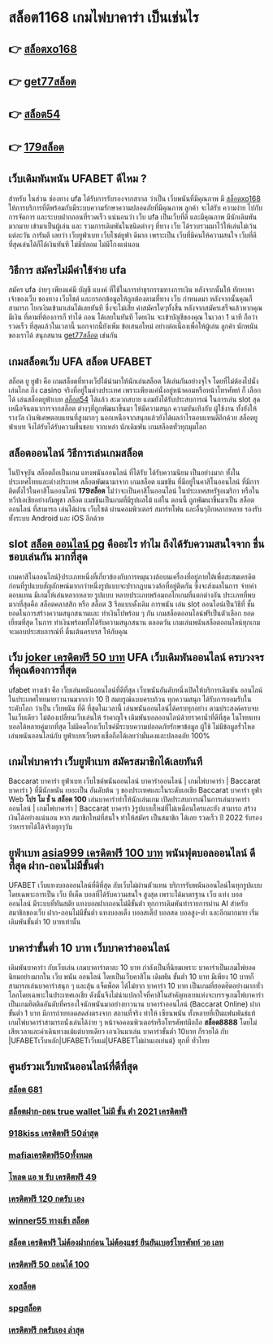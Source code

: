 # สล็อต1168  เกมไพ่บาคาร่า  เป็นเช่นไร 

## 👉 [สล็อตxo168](https://member.mabet.net/?action=login)
## 👉 [get77สล็อต](https://bio.link/tisawago)
## 👉 [สล็อต54](https://mabet.net/)
## 👉 [179สล็อต](https://mabet.net/register/)

##  เว็บเดิมพันพนัน UFABET ดีไหม ?

สำหรับ ในส่วน  ช่องทาง ufa ได้รับการรับรองจากสากล ว่าเป็น เว็บพนันที่มีคุณภาพ  มี [สล็อตxo168](https://bio.link/tisawago) ให้การบริการที่ดีพร้อมกับมีระบบความรักษาความปลอดภัยที่มีคุณภาพ ลูกค้า  จะได้รับ ความง่าย   ไปกับ การจัดการ และระบบฝากถอนที่รวดเร็ว  แน่นอนว่า เว็บ  ufa เป็นเว็บที่ดี  และมีคุณภาพ  มีนักเดิมพันมากมาย   เข้ามาเป็นผู้เล่น  และ รวมการเดิมพันในชนิดต่างๆ ที่ทาง เว็บ ได้รวบรวมมาไว้ให้เล่นไม่เว้นแต่ละวัน การันตี เลยว่า  เว็บยูฟ่าเบท เว็บไซต์ยูฟ่า  ดีมาก เพราะเป็น เว็บที่มีคนให้ความสนใจ เว็บที่ดีที่สุดเล่นได้ก็ได้เงินทันที ไม่มีปลอม ไม่มีโกงแน่นอน


## วิธีการ สมัครไม่มีค่าใช้จ่าย  ufa

สมัคร ufa ง่ายๆ  เพียงแค่มี บัญชี  แบงค์ ที่ใช้ในการทำธุรกรรมทางการเงิน หลังจากนั้นให้ ทักหาหา เจ้าของเว็บ ของทาง เว็บไชต์  และกรอกข้อมูลให้ถูกต้องตามที่ทาง เว็บ กำหนดมา หลังจากนั้นคุณก็สามารถ  โยกเงินเข้ามาเล่นได้เลยทันที ซึ่งจะไม่เสีย ค่าสมัครใดๆทั้งสิ้น หลังจากสมัครเสร็จแล้วหากคุณ มีเงิน ที่ตามที่ต้องการก็ ทำได้ ถอน ได้เลยในทันที โดยเงิน จะเข้าบัญชีของคุณ  ในเวลา 1 นาที ถือว่า รวดเร็ว ที่สุดแล้วในเวลานี้  นอกจากนี้ยังเพิ่ม ข้อเสนอใหม่ อย่างต่อเนื่องเพื่อให้ผู้เล่น ลูกค้า นักพนันของเราได้ สนุกสนาน [get77สล็อต](https://mabet.net/) เช่นกัน

##  เกมสล็อตเว็บ UFA สล็อต   UFABET

สล็อต ยู ยูฟ่า คือ  เกมสล็อตที่ทางเว็ปได้นำมาให้นักเล่นสล็อต  ได้เล่นกันอย่างจุใจ โดยที่ไม่ต้องไปนั่งเล่นไกล ถึง casino จริงที่อยู่ในต่างประเทศ เพราะเพียงแค่นั่งอยู่หน้าคอมหรือหน้าโทรศัพท์ ก็ เลือกได้ เล่นสล็อตยูฟ่าเบท  [สล็อต54](https://mabet.net/register/) ได้แล้ว สะดวกสบาย  แถมยังได้รับประสบการณ์ ในการเล่น slot สุดเหนือจินตนาการจากสล็อต ต่างๆที่ถูกพัฒนาขึ้นมา ให้มีความสนุก ความบันเทิงกับ ผู้ใช้งาน   ทั้งยังให้รางวัล เงินพิเศษตอบแทนที่สูงมากๆ นอกเหนือจากสนุกแล้วยังได้ผลกำไรตอบแทนดีอีกด้วย สล็อตยูฟ่าเบท  จึงได้รับได้รับความชื่นชอบ จากเหล่า นักเดิมพัน เกมสล็อตทั่วทุกมุมโลก 


## สล็อตออนไลน์ วิธีการเล่นเกมสล็อต

ในปัจจุบัน  สล็อตถือเป็นเกม แทงพนันออนไลน์ ที่ได้รับ  ได้รับความนิยม เป็นอย่างมาก ทั้งในประเทศไทยและต่างประเทศ สล็อตพัฒนามาจาก  เกมสล็อต แมชชีน ที่มีอยู่ในคาสิโนออนไลน์   ที่มีการติดตั้งไว้ในคาสิโนออนไลน์ **179สล็อต**   ไม่ว่าจะเป็นคาสิโนออนไลน์   ในประเทศสหรัฐอเมริกา หรือในทวีปเอเชียอย่างกัมพูชา สล็อต  แมชชีนเป็นเกมที่มีรูปผลไม้ แต่ใน ตอนนี้  ถูกพัฒนาขึ้นมาเป็น สล็อตออนไลน์  ที่สามารถ เล่นได้ผ่าน เว็บไซต์  ผ่านคอมพิวเตอร์  สมาร์ทโฟน  และอื่นๆอีกหลากหลาย  รองรับทั้งระบบ Android และ iOS อีกด้วย

##  slot [สล็อต ออนไลน์ pg](https://mabet.net/register/)  คืออะไร ทำไม ถึงได้รับความสนใจจาก ชื่นชอบเล่นกัน มากที่สุด 

เกมคาสิโนออนไลน์}ประเภทหนึ่งที่เกี่ยวข้องกับการหมุนวงล้อบนเครื่องที่อยู่ภายใต้เพื่อสะสมเครดิตก่อนที่รูปแบบสัญลักษณ์มากกว่าหนึ่งรูปแบบจะปรากฏบนวงล้อที่อยู่ติดกัน ซึ่งจะส่งผลในการ จ่ายค่าตอบแทน  มีเกมให้เล่นหลากหลาย รูปแบบ  หลายประเภทพร้อมกลไกเกมที่แตกต่างกัน ประเภทที่พบมากที่สุดคือ สล็อตคลาสสิก หรือ สล็อต 3 รีลแบบดั้งเดิม  การพนัน  เล่น slot ออนไลน์เป็นวิธีที่ ชั้นยอดในการสร้างความสนุกสนานและ ทำเงินไปพร้อม ๆ กัน เกมสล็อตออนไลน์ฟรีเป็นตัวเลือก ยอดเยี่ยมที่สุด ในการ ทำเงินพร้อมทั้งได้รับความสนุกสนาน ตลอดวัน เกมเล่นพนันสล็อตออนไลน์ทุกเกมจะมอบประสบการณ์ที่ ตื่นเต้นครบรส ให้กับคุณ


## เว็บ [joker เครดิตฟรี 50 บาท](https://mabet.net/credit-free-50/) UFA  เว็บเดิมพันออนไลน์  ครบวงจรที่คุณต้องการที่สุด

ufabet ทางเข้า คือ  เว็บเล่นพนันออนไลน์ที่ดีที่สุด เว็บพนันอันดับหนึ่งเปิดให้บริการเดิมพัน ออนไลน์ในประเทศไทยมายาวนานมากกว่า 10 ปี สมบรูณ์แบบครบถ้วน ทุกความสนุก ได้รับการยอมรับใน ระดับโลก  ว่าเป็น เว็บพนัน ที่ดี ที่สุดในเวลานี้ เล่นพนันออนไลน์ได้ครบทุกอย่าง ตามประสงค์ครบจบในเว็บเดียว ไม่ต้องเปลี่ยนเว็บเล่นให้ รำคาญใจ  เดิมพันบอลออนไลน์ด้วยราคาน้ำที่ดีที่สุด ในไทยแทงบอลได้หลายคู่มากที่สุด ไม่มีคดโกงเว็บไซค์มีระบบความปลอดภัยรักษาข้อมูล ผู้ใช้ ไม่มีข้อมูลรั่วไหล เล่นพนันออนไลน์กับ ยูฟ่าเบทเว็บตรงเชื่อถือได้เลยว่ามั่นคงและปลอดภัย 100% 


##  เกมไพ่บาคาร่า   เว็บยูฟ่าเบท สมัครสมาชิกได้เลยทันที

 Baccarat บาคาร่า   ยูฟ่าเบท  เว็บไซต์พนันออนไลน์  บาคาร่าออนไลน์ | เกมไพ่บาคาร่า | Baccarat บาคาร่า } ที่มีนักพนัน  เยอะเป็น อันดับต้น ๆ ของประเทศและในระดับเอเชีย  Baccarat บาคาร่า  ยูฟ่า Web **โปร โม ชั่ น สล็อต 100** เล่นบาคาร่าทำให้นักเล่นเกม เปิดประสบการณ์ในการเล่นบาคาร่าออนไลน์ | เกมไพ่บาคาร่า | Baccarat บาคาร่า }รูปแบบใหม่ที่ไม่เหมือนใครและยัง สามารถ สร้างเงินได้อย่างแน่นอน หาก สมาชิกใหม่ที่สนใจ   ทำให้สมัคร  เป็นสมาชิก ได้เลย รวดเร็ว   ปี 2022 รับรองว่าหารายได้ได้จริงทุกๆวัน


## ยูฟ่าเบท [asia999 เครดิตฟรี 100 บาท](https://member.mabet.net/?action=login)  พนันฟุตบอลออนไลน์  ดีที่สุด ฝาก-ถอนไม่มีขั้นต่ำ

UFABET เว็บแทงบอลออนไลน์ที่ดีที่สุด กับเว็บไม่ผ่านตัวแทน  บริการรับพนันออนไลน์ในทุกรูปแบบ โดยเฉพาะการเป็น เว็บ ทีเด็ด บอลที่ได้รับความสนใจ สูงสุด เพราะได้มาตรฐาน เว็บ แท่ง บอล ออนไลน์ มีระบบที่ทันสมัย แทงบอลฝากถอนไม่มีขั้นต่ํา ทุกการเดิมพันทำรายการผ่าน AI สำหรับสมาชิกของเว็บ ฝาก-ถอนไม่มีขั้นต่ำ แทงบอลเต็ง บอลสเต็ป บอลสด บอลสูง-ต่ำ และอีกมากมาย เริ่มเดิมพันขั้นต่ำ 10 บาทเท่านั้น


##  บาคาร่าขั้นต่ำ 10 บาท เว็บบาคาร่าออนไลน์ 

 เดิมพันบาคาร่า  กับเว็บเล่น เกมบาคาร่าตาละ 10 บาท กำลังเป็นที่นิยมเพราะ บาคาร่าเป็นเกมไพ่ยอดนิยมอย่างมากใน เว็บ  พนัน ออนไลน์  โดยเป็นเว็บคาสิโน เดิมพัน ขั้นต่ำ 10 บาท มีเพียง 10 บาทก็สามารถเล่นบาคาร่าสนุก ๆ และลุ้น  แจ็ดพ็อต  ได้ไม่ยาก บาคาร่า 10 บาท เป็นเกมที่ฮอตฮิตอย่างมากทั่วโลกโดยเฉพาะในประเทศเอเชีย ดังนั้นจึงไม่น่าแปลกใจที่คาสิโนสำคัญหลายแห่งจะบรรจุเกมไพ่บาคาร่าเป็นเกมฮิตติดอันดับที่ครองใจนักพนันมาอย่างยาวนาน บาคาร่าออนไลน์ (Baccarat Online)   ฝากขั้นต่ำ 1 บาท  มีการถ่ายทอดสดส่งตรงจาก สถานที่จริง ทำให้ เซียนพนัน  ทั้งหลายที่เป็นแฟนพันธ์แท้เกมไพ่บาคาร่าสามารถนั่งเล่นได้ง่าย ๆ หน้าจอคอมพิวเตอร์หรือโทรศัพท์มือถือ **สล็อต8888** โดยไม่เสียเวลาและค่าเดินทางแม้แต่บาทเดียว เอาเงินมาเล่น บาคาร่าขั้นต่ำ 10บาท ก็รวยได้ กับ |UFABETเว็บหลัก|UFABETเว็บแม่|UFABETไม่ผ่านเอเย่นต์} ทุกที่ ทั่วไทย


## ศูนย์รวมเว็บพนันออนไลน์ที่ดีที่สุด

### [สล็อต 681](https://atom.io/themes/สมัครฟรีเครดิต%20noname%20สล็อต%20เครดิตฟรี%20008%20สล็อต%20PG%2020รับ100%20เว็บตรง100%)
### [สล็อตฝาก-ถอน true wallet ไม่มี ขั้น ต่ํา 2021 เครดิตฟรี](https://atom.io/themes/สมัครฟรีเครดิต%20สล็อต%20วอ%20เลท%20เครดิตฟรี%20ไม่ต้องฝากก่อน%20ไม่ต้องแชร์%20ยืนยันเบอร์โทรศัพท์%20008%20สล็อต%20PG%2020รับ100%20เว็บตรง100%)
### [918kiss เครดิตฟรี 50ล่าสุด](https://atom.io/themes/สมัครฟรีเครดิต%20sa1688เครดิตฟรี%20008%20สล็อต%20PG%2020รับ100%20เว็บตรง100%)
### [mafiaเครดิตฟรี50ทั้งหมด](https://atom.io/themes/สมัครฟรีเครดิต%20sagame88%20เครดิตฟรี58%20008%20สล็อต%20PG%2020รับ100%20เว็บตรง100%)
### [โหลด แอ พ รับ เครดิตฟรี 49](https://atom.io/themes/สมัครฟรีเครดิต%20betflik%20เครดิตฟรี%20otp%20008%20สล็อต%20PG%2020รับ100%20เว็บตรง100%)
### [เครดิตฟรี 120 กดรับ เอง](https://atom.io/themes/สมัครฟรีเครดิต%20superslot%20เครดิตฟรี%2050%20ถอนได้%20300%20008%20สล็อต%20PG%2020รับ100%20เว็บตรง100%)
### [winner55 ทางเข้า สล็อต](https://atom.io/themes/สมัครฟรีเครดิต%20เครดิตฟรี%2050%20ทํา%20ยอด%201000%20ถอนได้%20300%20008%20สล็อต%20PG%2020รับ100%20เว็บตรง100%)
### [สล็อต เครดิตฟรี ไม่ต้องฝากก่อน ไม่ต้องแชร์ ยืนยันเบอร์โทรศัพท์ วอ เลท](https://atom.io/themes/สมัครฟรีเครดิต%20เครดิตฟรี%20ไม่มี%20เงื่อนไข%20100%20008%20สล็อต%20PG%2020รับ100%20เว็บตรง100%)
### [เครดิตฟรี 50 ถอนได้ 100](https://atom.io/themes/สมัครฟรีเครดิต%20เครดิตฟรี%20100%20บาท%20กดรับเอง%20008%20สล็อต%20PG%2020รับ100%20เว็บตรง100%)
### [xoสล็อต](https://atom.io/themes/สมัครฟรีเครดิต%20สล็อต%20ยืนยันเบอร์โทร%20รับเครดิตฟรี%202021%20008%20สล็อต%20PG%2020รับ100%20เว็บตรง100%)
### [spgสล็อต](https://atom.io/themes/สมัครฟรีเครดิต%20เครดิตฟรี%20กดรับเอง%2030%20008%20สล็อต%20PG%2020รับ100%20เว็บตรง100%)
### [เครดิตฟรี กดรับเอง ล่าสุด](https://atom.io/themes/สมัครฟรีเครดิต%20สล็อต%20lava%20008%20สล็อต%20PG%2020รับ100%20เว็บตรง100%)